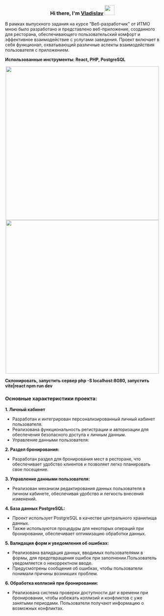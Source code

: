 <h3 align="center">Hi there, I'm <a href="https://vladporsh17@gmail.com/" target="_blank">Vladislav</a> 
<img src="https://github.com/blackcater/blackcater/raw/main/images/Hi.gif" height="32"/></h3>

В рамках выпускного задания на курсе "Веб-разработчик" от ИТМО мною было разработано и представлено веб-приложение, созданного для ресторана, обеспечивающего пользовательский комфорт и эффективное взаимодействие с услугами заведения. Проект включает в себя функционал, охватывающий различные аспекты взаимодействия пользователя с приложением.

**Использованные инструменты: React, PHP, PostgreSQL**
<p align="center">                                 
<img src="https://github.com/Oddi17/lessons2023/blob/master/my_project/media/1.gif" width="500" >
<img src="https://github.com/Oddi17/lessons2023/blob/master/my_project/media/2.gif" width="500" >
</p> 

**Склонировать, запустить сервер php -S localhost:8080, запустить vite|react npm run dev**

<h3>Основные характеристики проекта:</h3>



**1. Личный кабинет**
  * Разработан и интегрирован персонализированный личный кабинет пользователя.
  * Реализована функциональность регистрации и авторизации для обеспечения безопасного доступа к личным данным.
  * Управление данными пользователя:
    
**2. Раздел бронирования:**
* Разработан раздел для бронирования мест в ресторане, что обеспечивает удобство клиентов и позволяет легко планировать свое посещение.

**3. Управление данными пользователя:**
* Реализован механизм редактирования данных пользователя в личном кабинете, обеспечивая удобство и легкость внесения изменений.
  
**4. База данных PostgreSQL:**
* Проект использует PostgreSQL в качестве центрального хранилища данных.
* Также используются процедуры для некоторых операций при бронировании, обеспечивает оптимизацию обработки данных.

**5. Валидация форм и уведомления об ошибках:**
* Реализована валидация данных, вводимых пользователями в формы, для предотвращения ошибок при заполнении.Пользователь уведомляется о некорректном вводе.
* Предусмотрены сообщения об ошибках, чтобы пользователи понимали причины возникших проблем.

**6. Обработка коллизий при бронировании:**
* Реализована система проверки доступности дат и времени при бронировании, чтобы избежать коллизий и конфликтов с уже занятыми периодами. Пользователи получают информацию о возможных конфликтах.



